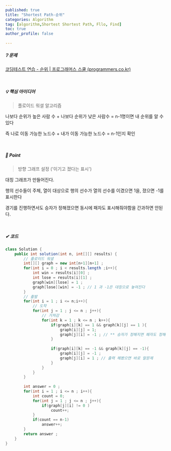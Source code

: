 ```yaml
---
published: true
title: "Shortest Path-순위" 
categories: Algorithm 
tag: [algorithm,Shortest Shortest Path, Fllo, Find] 
toc: true
author_profile: false 
  
---
```




##### ❔ 문제

[코딩테스트 연습 - 순위 | 프로그래머스 스쿨 (programmers.co.kr)](https://school.programmers.co.kr/learn/courses/30/lessons/49191)

<br>



##### 💡 핵심 아이디어

> 플로이드 워셜 알고리즘

 나보다 순위가 높은 사람 수 + 나보다 순위가 낮은 사람수 = n-1명이면 내 순위를 알 수 있다 

즉 나로 이동 가능한 노드수 + 내가 이동 가능한 노드수 = n-1인지 확인

<br>



##### 📌 Point

> 방향 그래프 설정 ('이기고 졌다는 표시')

대칭 그래프가 만들어진다. 

행의 선수들이 주체, 열이 대상으로 행의 선수가 열의 선수를 이겼으면 1을, 졌으면 -1를 표시한다 

경기를 진행하면서도 승자가 정해졌으면 동시에 패자도 표시해줘야함을 간과하면 안된다. 

<br>  



##### ✔ 코드

```java
class Solution {
    public int solution(int n, int[][] results) {
        // 플로이드 워셜  
        int[][] graph = new int[n+1][n+1] ; 
        for(int i = 0 ; i < results.length ;i++){
            int win = results[i][0] ; 
            int lose = results[i][1] ; 
            graph[win][lose] = 1 ; 
            graph[lose][win] = -1 ; // 1 과 -1은 대칭으로 놓여진다
        }
        // 출발 
        for(int i = 1 ; i <= n;i++){
            // 도착 
            for(int j = 1 ; j <= n ; j++){
                // 거쳐감 
                for(int k = 1 ; k <= n ; k++){ 
                    if(graph[i][k] == 1 && graph[k][j] == 1 ){
                        graph[i][j] = 1;
                        graph[j][i] = -1 ; // ** 승자가 정해지면 패자도 정해진다  
                    }
                         
                    if(graph[i][k] == -1 && graph[k][j] == -1){
                        graph[i][j] = -1 ; 
                        graph[j][i] = 1 ; // 출력 해봤으면 바로 알문제
                    }
                }
            }
        }
        
        int answer = 0 ; 
        for(int i = 1 ; i <= n ; i++){
            int count = 0; 
            for(int j = 1 ; j <= n ; j++){
                if(graph[j][i] != 0 )
                    count++; 
            }
            if(count == n-1) 
                answer++; 
        }
        return answer ; 
    }
}
```

<br>

